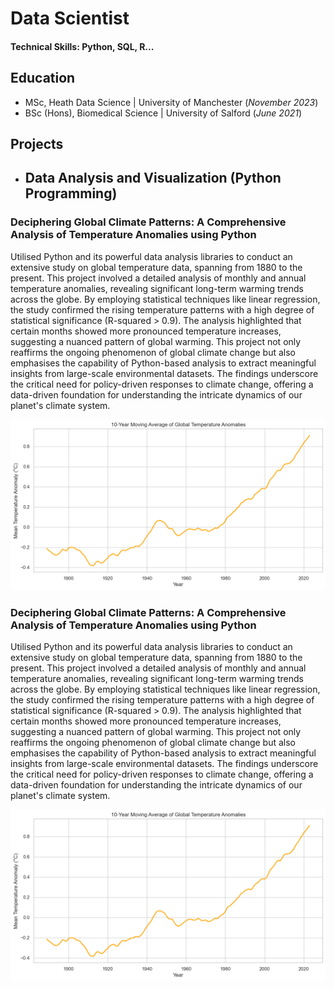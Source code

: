 # Data Scientist

#### Technical Skills: Python, SQL, R...

## Education
- MSc, Heath Data Science | University of Manchester (_November 2023_)	 			        		
- BSc (Hons), Biomedical Science | University of Salford (_June 2021_)

## Projects
- ## Data Analysis and Visualization (Python Programming)
### Deciphering Global Climate Patterns: A Comprehensive Analysis of Temperature Anomalies using Python

Utilised Python and its powerful data analysis libraries to conduct an extensive study on global temperature data, spanning from 1880 to the present. This project involved a detailed analysis of monthly and annual temperature anomalies, revealing significant long-term warming trends across the globe. By employing statistical techniques like linear regression, the study confirmed the rising temperature patterns with a high degree of statistical significance (R-squared > 0.9). The analysis highlighted that certain months showed more pronounced temperature increases, suggesting a nuanced pattern of global warming. This project not only reaffirms the ongoing phenomenon of global climate change but also emphasises the capability of Python-based analysis to extract meaningful insights from large-scale environmental datasets. The findings underscore the critical need for policy-driven responses to climate change, offering a data-driven foundation for understanding the intricate dynamics of our planet's climate system.

![Global Climate Patterns](/assets/img/climate_trend.png)

### Deciphering Global Climate Patterns: A Comprehensive Analysis of Temperature Anomalies using Python

Utilised Python and its powerful data analysis libraries to conduct an extensive study on global temperature data, spanning from 1880 to the present. This project involved a detailed analysis of monthly and annual temperature anomalies, revealing significant long-term warming trends across the globe. By employing statistical techniques like linear regression, the study confirmed the rising temperature patterns with a high degree of statistical significance (R-squared > 0.9). The analysis highlighted that certain months showed more pronounced temperature increases, suggesting a nuanced pattern of global warming. This project not only reaffirms the ongoing phenomenon of global climate change but also emphasises the capability of Python-based analysis to extract meaningful insights from large-scale environmental datasets. The findings underscore the critical need for policy-driven responses to climate change, offering a data-driven foundation for understanding the intricate dynamics of our planet's climate system.

![Global Climate Patterns](/assets/img/climate_trend.png)
